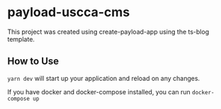 # payload-uscca-cms

This project was created using create-payload-app using the ts-blog template.

## How to Use

`yarn dev` will start up your application and reload on any changes.

If you have docker and docker-compose installed, you can run `docker-compose up`
